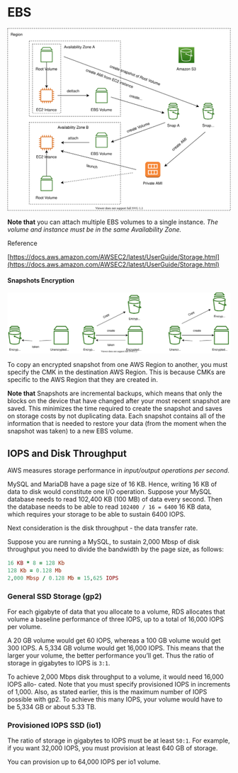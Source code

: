 # EBS

![ebs](../img/aws-ebs.svg)

**Note that** you can attach multiple EBS volumes to a single instance. *The volume and instance must be in the same Availability Zone.*

Reference

[https://docs.aws.amazon.com/AWSEC2/latest/UserGuide/Storage.html](https://docs.aws.amazon.com/AWSEC2/latest/UserGuide/Storage.html)

#### Snapshots Encryption

![ebs-snapshosts](../img/aws-ebs-snapshots.svg)

To copy an encrypted snapshot from one AWS Region to another, you must specify the CMK in the destination AWS Region. This is because CMKs are specific to the AWS Region that they are created in.

**Note that** Snapshots are incremental backups, which means that only the blocks on the device that have changed after your most recent snapshot are saved. This minimizes the time required to create the snapshot and saves on storage costs by not duplicating data. Each snapshot contains all of the information that is needed to restore your data (from the moment when the snapshot was taken) to a new EBS volume. 


## IOPS and Disk Throughput

AWS measures storage performance in *input/output operations per second*.

MySQL and MariaDB have a page size of 16 KB. Hence, writing 16 KB of data to disk would constitute one I/O operation.
Suppose your MySQL database needs to read 102,400 KB (100 MB) of data every second. Then the database needs to be able to read `102400 / 16 = 6400` 16 KB data, which requires your storage to be able to sustain 6400 IOPS.

Next consideration is the disk throughput - the data transfer rate.

Suppose you are running a MySQL, to sustain 2,000 Mbsp of disk throughput you need to divide the bandwidth by the page size, as follows:

```ruby
16 KB * 8 = 128 Kb
128 Kb = 0.128 Mb
2,000 Mbsp / 0.128 Mb = 15,625 IOPS
```

### General SSD Storage (gp2)

For each gigabyte of data that you allocate to a volume, RDS allocates that volume a baseline performance of three IOPS, up to a total of 16,000 IOPS per volume. 

A 20 GB volume would get 60 IOPS, whereas a 100 GB volume would get 300 IOPS. A 5,334 GB volume would get 16,000 IOPS. This means that the larger your volume, the better performance you’ll get. Thus the ratio of storage in gigabytes to IOPS is `3:1`.

To achieve 2,000 Mbps disk throughput to a volume, it would need 16,000 IOPS allo- cated. Note that you must specify provisioned IOPS in increments of 1,000. Also, as stated earlier, this is the maximum number of IOPS possible with gp2. To achieve this many IOPS, your volume would have to be 5,334 GB or about 5.33 TB.

### Provisioned IOPS SSD (io1)

The ratio of storage in gigabytes to IOPS must be at least `50:1`. For example, if you want 32,000 IOPS, you must provision at least 640 GB of storage.

You can provision up to 64,000 IOPS per io1 volume.
